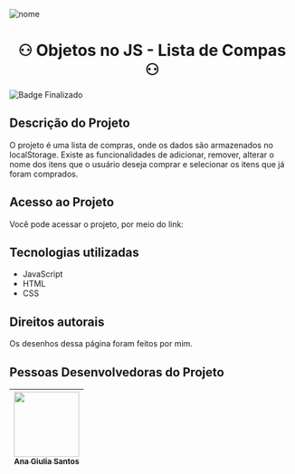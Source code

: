 ![nome](https://github.com/anagiulias/Mochila_de_viagem/assets/115855530/9c689d1d-ebb5-4f0a-a591-f1ba166bdcf8)

# <h1 align="center"> ⚇ Objetos no JS - Lista de Compas ⚇ </h1>

![Badge Finalizado](https://img.shields.io/badge/STATUS-FINALIZADO-<BRIGHTGREEN)

## Descrição do Projeto
O projeto é uma lista de compras, onde os dados são armazenados no localStorage. Existe as funcionalidades de adicionar, remover, alterar o nome dos itens que o usuário deseja comprar e selecionar os itens que já foram comprados.

## Acesso ao Projeto
Você pode acessar o projeto, por meio do link: </br>

## Tecnologias utilizadas
* JavaScript
* HTML
* CSS

## Direitos autorais
Os desenhos dessa página foram feitos por mim.

## Pessoas Desenvolvedoras do Projeto 
| [<img src="https://avatars.githubusercontent.com/u/115855530?v=4" width=115><br><sub>Ana Giulia Santos</sub>](https://github.com/anagiulias)
| :---: |
